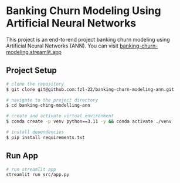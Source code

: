 # Banking Churn Modeling Using Artificial Neural Networks

This project is an end-to-end project banking churn modeling using Artificial Neural Networks (ANN). You can visit [banking-churn-modeling.streamlit.app](https://banking-churn-modeling.streamlit.app)

## Project Setup

```bash
# clone the repository
$ git clone git@github.com:fzl-22/banking-churn-modeling-ann.git

# navigate to the project directory
$ cd banking-ching-modelling-ann

# create and activate virtual environment
$ conda create -p venv python==3.11 -y && conda activate ./venv

# install dependencies
$ pip install requirements.txt
```

## Run App

```bash
# run streamlit app
streamlit run src/app.py
```
